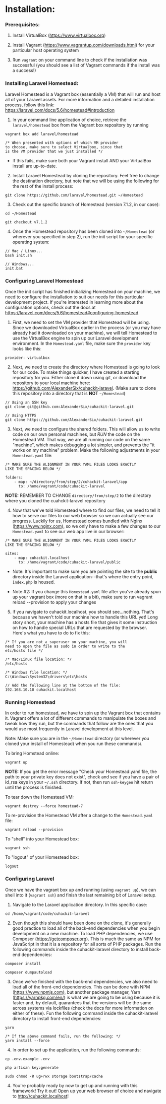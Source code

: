# Installation:

### Prerequisites:
1. Install VirtualBox (https://www.virtualbox.org)

2. Install Vagrant (https://www.vagrantup.com/downloads.html) for your particular host operating system

3. Run `vagrant` on your command line to check if the installation was successful (you should see a list of Vagrant commands if the install was a success!)

### Installing Laravel Homestead:
Laravel Homestead is a Vagrant box (essentially a VM) that will run and host all of your Laravel assets. For more information and a detailed installation process, follow this link: https://laravel.com/docs/5.6/homestead#introduction

1. In your command line application of choice, retrieve the `laravel/homestead` box from the Vagrant box repository by running 
```
vagrant box add laravel/homestead

/* When presented with options of which VM provider
to choose, make sure to select Virtualbox, since that
is the VM provider that we just installed */
```

* If this fails, make sure both your Vagrant install AND your VirtualBox install are up-to-date.

2. Install Laravel Homestead by cloning the repository. Feel free to change the destination directory, but note that we will be using the following for the rest of the install process: 
```
git clone https://github.com/laravel/homestead.git ~/Homestead
```

3. Check out the specific branch of Homestead (version 7.1.2, in our case):
```
cd ~/Homestead

git checkout v7.1.2
```
4. Once the Homestead repository has been cloned into `~/Homestead` (or wherever you specified in step 2), run the init script for your specific operating system:

```
// Mac / Linux...
bash init.sh

// Windows...
init.bat
```

### Configuring Laravel Homestead

Once the init script has finished initializing Homestead on your machine, we need to configure the installation to suit our needs for this particular development project. If you're interested in learning more about the configuration options, check out the docs at https://laravel.com/docs/5.6/homestead#configuring-homestead

1. First, we need to set the VM provider that Homestead will be using. Since we downloaded VirtualBox earlier in the process (or you may have already had it downloaded on your machine), we will tell Homestead to use the VirtualBox engine to spin up our Laravel development environment. In the `Homestead.yaml` file, make sure the `provider` key looks like this:

```
provider: virtualbox
```

2. Next, we need to create the directory where Homestead is going to look for our code. To make things quicker, I have created a starting repository for you. Either clone it down using git, or download the repository to your local machine here: https://github.com/AlexanderSix/cuhackit-laravel. (Make sure to clone this repository into a directory that is **NOT** `~/Homestead`)

```
// Using an SSH key
git clone git@github.com:AlexanderSix/cuhackit-laravel.git

// Using HTTPS
git clone https://github.com/AlexanderSix/cuhackit-laravel.git
```

3. Next, we need to configure the shared folders. This will allow us to write code on our own personal machines, but *RUN* the code on the Homestead VM. That way, we are all running our code on the same "machine", which makes debugging a lot simpler, and prevents the "it works on my machine" problem. Make the following adjustments in your `Homestead.yaml` file:

```
/* MAKE SURE THE ALIGNMENT IN YOUR YAML FILES LOOKS EXACTLY 
LIKE THE SPACING BELOW */

folders:
	- map: ~/directory/from/step/2/cuhackit-laravel/app
	  to: /home/vagrant/code/cuhackit-laravel
```

**NOTE:** REMEMBER TO CHANGE `directory/from/step/2` to the directory where you cloned the cuahckit-laravel repository

4. Now that we've told Homestead where to find our files, we need to tell it how to serve our files to our web browser so we can actually see our progress. Luckily for us, Homestead comes bundled with Nginx (https://www.nginx.com), so we only have to make a few changes to our `Homestead.yaml` to see our web app live in our browser:

```
/* MAKE SURE THE ALIGNMENT IN YOUR YAML FILES LOOKS EXACTLY 
LIKE THE SPACING BELOW */

sites:
	- map: cuhackit.localhost
	  to: /home/vagrant/code/cuhackit-laravel/public
```
* Note: It's important to make sure you are pointing the site to the **public** directory inside the Laravel application--that's where the entry point, `index.php` is housed.

* Note #2: If you change this `Homestead.yaml` file after you've already spun up your vagrant box (more on that in a bit), make sure to run vagrant reload --provision to apply your changes


5. If you navigate to cuhackit.localhost, you should see...nothing. That's because we haven't told our machine how to handle this URL yet! Long story short, your machine has a hosts file that gives it some instruction on how to handle special URLs that are requested by the browser. Here's what you have to do to fix this:

```
/* If you are not a superuser on your machine, you will
need to open the file as sudo in order to write to the
etc/hosts file */

/* Mac/Linux file location: */
/etc/hosts

/* Windows file location: */
C:\Windows\System32\drivers\etc\hosts

// Add the following line at the bottom of the file:
192.168.10.10 cuhackit.localhost
```

### Running Homestead
In order to run homestead, we have to spin up the Vagrant box that contains it. Vagrant offers a lot of different commands to manipulate the boxes and tweak how they run, but the commands that follow are the ones that you would use most frequently in Laravel development at this level. 

Note: Make sure you are in the `~/Homestead` directory (or wherever you cloned your install of Homestead) when you run these commands/.

To bring Homstead online:
```
vagrant up 
```
**NOTE:** If you get the error message "Check your Homestead.yaml file, the path to your private key does not exist", check and see if you have a pair of id_rsa keys in your `~/.ssh` directory. If not, then run `ssh-keygen` hit return until the process is finished.


To tear down the Homestead VM:
```
vagrant destroy --force homestead-7
```

To re-provision the Homestead VM after a change to the `Homestead.yaml` file:
```
vagrant reload --provision
```

To "shell" into your Homestead box:
```
vagrant ssh
```

To "logout" of your Homestead box:
```
logout
```

### Configuring Laravel
Once we have the vagrant box up and running (using `vagrant up`), we can shell into it (`vagrant ssh`) and finish the last remaining bit of Laravel setup.

1. Navigate to the Laravel application directory. In this specific case:
```
cd /home/vagrant/code/cuhackit-laravel
```

2. Even though this should have been done on the clone, it's generally good practice to load all of the back-end dependencies when you begin development on a new machine. To load PHP dependencies, we use Composer (https://getcomposer.org). This is much the same as NPM for JavaScript in that it is a repository for all sorts of PHP packages. Run the following commands inside the cuhackit-laravel directory to install back-end dependencies:
```
composer install

composer dumpautoload
```

3. Once we've finished with the back-end dependencies, we also need to load all of the front-end dependencies. This can be done with NPM (https://www.npmjs.com), but another package manager, Yarn (https://yarnpkg.com/en/) is what we are going to be using because it is faster and, by default, guarantees that the versions will be the same across systems via lockfiles (check the docs for more information on either of these). Fun the following command inside the cuhackit-laravel directory to install front-end dependencies:
```
yarn

/* If the above command fails, run the following: */
yarn install --force

```

4. In order to set up the application, run the following commands:
```
cp .env.example .env

php artisan key:generate

sudo chmod -R ug+rwx storage bootstrap/cache
```

4. You're probably ready by now to get up and running with this framework! Try it out! Open up your web browser of choice and navigate to http://cuhackit.localhost!